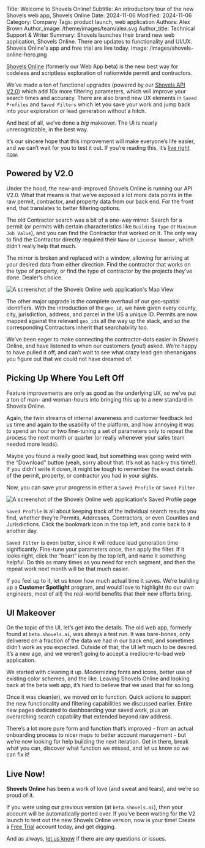 Title: Welcome to Shovels Online!
Subtitle: An introductory tour of the new Shovels web app, Shovels Online
Date: 2024-11-06
Modified: 2024-11-06
Category: Company
Tags: product launch, web application
Authors: Alex Brown
Author_image: /theme/images/team/alex.svg
Author_title: Technical Support & Writer
Summary: Shovels launches their brand new web application, Shovels Online. There are updates to functionality and UI/UX. Shovels Online's app and free trial are live today.
Image: /images/shovels-online-hero.png

[Shovels Online](https://app.shovels.ai) (formerly our Web App beta) is the new best way for codeless and scriptless exploration of nationwide permit and contractors. 

We’ve made a ton of functional upgrades (powered by our [Shovels API V2.0](https://www.shovels.ai/blog/welcome-to-shovels-v2/)) which add 10x more filtering parameters, which will improve your search times and accuracy. There are also brand new UX elements in `Saved Profiles`  and `Saved Filters`  which let you save your work and jump back into your exploration or lead generation without a hitch. 

And best of all, we’ve done a *big* makeover. The UI is nearly unrecognizable, in the best way.

It’s our sincere hope that this improvement will make everyone’s life easier, and we can’t wait for you to test it out. If you’re reading this, it’s [live right now](https://app.shovels.ai).

## Powered by V2.0

Under the hood, the new-and-improved Shovels Online is running our API V2.0. What that means is that we’ve exposed a lot more data points in the raw permit, contractor, and property data from our back end. For the front end, that translates to better filtering options. 

The old Contractor search was a bit of a one-way mirror. Search for a permit (or permits with certain characteristics like `Building Type` or `Minimum Job Value`), and you can find the Contractor that worked on it. The only way to find the Contractor directly required their `Name` or `License Number`, which didn’t really help that much.

The mirror is broken and replaced with a window, allowing for arriving at your desired data from either direction. Find the contractor that works on the type of property, or find the type of contractor by the projects they’ve done. Dealer’s choice.

![A screenshot of the Shovels Online web application's Map View](/images/shovels-online-map-view.png)

The other major upgrade is the complete overhaul of our geo-spatial identifiers. With the introduction of the `geo_id`, we have given every county, city, jurisdiction, address, and parcel in the US a unique ID. Permits are now mapped against the relevant `geo_id`s all the way up the stack, and so the corresponding Contractors inherit that searchability too. 

We’ve been eager to make connecting the contractor-dots easier in Shovels Online, and have listened to when our customers (you!) asked. We’re happy to have pulled it off, and can’t wait to see what crazy lead gen shenanigans you figure out that we could not have dreamed of.

## Picking Up Where You Left Off

Feature improvements are only as good as the underlying UX, so we’ve put a ton of man- and woman-hours into bringing this up to a new standard in Shovels Online. 

Again, the twin streams of internal awareness and customer feedback led us time and again to the usability of the platform, and how annoying it was to spend an hour or two fine-tuning a set of parameters only to repeat the process the next month or quarter (or really whenever your sales team needed more leads). 

Maybe you found a really good lead, but something was going weird with the “Download” button (yeah, sorry about that. It’s not as hack-y this time!). If you didn’t write it down, it might be tough to remember the exact details of the permit, property, or contractor you had in your sights. 

Now, you can save your progress in either a `Saved Profile`  or `Saved Filter`.

![A screenshot of the Shovels Online web application's Saved Profile page](/images/shovels-online-saved-profiles.png)

`Saved Profile` is all about keeping track of the individual search results you find, whether they’re Permits, Addresses, Contractors, or even Counties and Jurisdictions. Click the bookmark icon in the top left, and come back to it another day. 

`Saved Filter` is even better, since it will reduce lead generation time significantly. Fine-tune your parameters once, then apply the filter. If it looks right, click the “heart” icon by the top left, and name it something helpful. Do this as many times as you need for each segment, and then the repeat work next month will be that much easier. 

If you feel up to it, let us know how much actual time it saves. We’re building up a **Customer Spotlight** program, and would love to highlight (to our own engineers, most of all) the real-world benefits that their new efforts bring.

## UI Makeover

On the topic of the UI, let’s get into the details. The old web app, formerly found at `beta.shovels.ai`, was always a test run. It was bare-bones, only delivered on a fraction of the data we had in our back end, and sometimes didn’t work as you expected. Outside of that, the UI left much to be desired. It’s a new age, and we weren’t going to accept a mediocre-to-bad web application. 

We started with cleaning it up. Modernizing fonts and icons, better use of existing color schemes, and the like. Leaving Shovels Online and looking back at the beta web app, it’s hard to believe that we used that for so long. 

Once it was clean(er), we moved on to function. Quick actions to support the new functionality and filtering capabilities we discussed earlier. Entire new pages dedicated to dashboarding your saved work, plus an overarching search capability that extended beyond raw address. 

There’s a lot more pure form and function that’s improved - from an actual onboarding process to nicer maps to better account management - but we’re now looking for help building the next iteration. Get in there, break what you can, discover what function we missed, and let us know so we can fix it!

## Live Now!

**Shovels Online** has been a work of love (and sweat and tears), and we’re so proud of it. 

If you were using our previous version (at `beta.shovels.ai`), then your account will be automatically ported over. If you’ve been waiting for the V2 launch to test out the new Shovels Online version, now is your time! Create a [Free Trial](https://app.shovels.ai) account today, and get digging. 

And as always, [let us know](mailto:support@shovels.ai) if there are any questions or issues.


